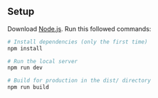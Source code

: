 ## Setup

Download [Node.js](https://nodejs.org/en/download/).
Run this followed commands:

```bash
# Install dependencies (only the first time)
npm install

# Run the local server
npm run dev

# Build for production in the dist/ directory
npm run build
```
